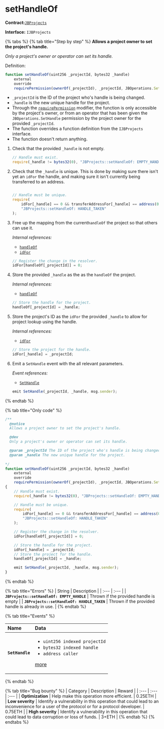 # setHandleOf

**Contract:**[`JBProjects`](../)

**Interface:** `IJBProjects`

{% tabs %}
{% tab title="Step by step" %}
**Allows a project owner to set the project's handle.**

_Only a project's owner or operator can set its handle._  
  
Definition:

```javascript
function setHandleOf(uint256 _projectId, bytes32 _handle)
    external
    override
    requirePermission(ownerOf(_projectId), _projectId, JBOperations.SetHandle)
```

* `_projectId` is the ID of the project who's handle is being changed.
* `_handle` is the new unique handle for the project.
* Through the [`requirePermission`](../../jboperatable/modifiers/requirepermission.md) modifier, the function is only accessible by the project's owner, or from an operator that has been given the `JBOperations.SetHandle` permission by the project owner for the provided `_projectId`.
* The function overrides a function definition from the `IJBProjects` interface.
* The function doesn't return anything.

1. Check that the provided `_handle` is not empty.

   ```javascript
   // Handle must exist.
   require(_handle != bytes32(0), "JBProjects::setHandleOf: EMPTY_HANDLE");
   ```

2. Check that the `_handle` is unique. This is done by making sure there isn't yet an `idFor` the handle, and making sure it isn't currently being transferred to an address.

   ```javascript

   // Handle must be unique.
   require(
       idFor[_handle] == 0 && transferAddressFor[_handle] == address(0),
       "JBProjects::setHandleOf: HANDLE_TAKEN"
   );
   ```

3. Free up the mapping from the current`handleOf` the project so that others can use it.  


   _Internal references:_

   * [`handleOf`](../read/handleof.md)
   * [`idFor`](../read/idfor.md)

   ```javascript
   // Register the change in the resolver.
   idFor[handleOf[_projectId]] = 0;
   ```

4. Store the provided `_handle` as the as the `handleOf` the project.  


   _Internal references:_

   * [`handleOf`](../read/handleof.md)

   ```javascript
   // Store the handle for the project.
   handleOf[_projectId] = _handle;
   ```

5. Store the project's ID as the `idFor` the provided `_handle` to allow for project lookup using the handle.  


   _Internal references:_

   * [`idFor`](../read/idfor.md)

   ```javascript
   // Store the project for the handle.
   idFor[_handle] = _projectId;
   ```

6. Emit a `SetHandle` event with the all relevant parameters.   


   _Event references:_

   * [`SetHandle`](../events/sethandle.md) 

   ```javascript
   emit SetHandle(_projectId, _handle, msg.sender);
   ```
{% endtab %}

{% tab title="Only code" %}
```javascript
/**
  @notice 
  Allows a project owner to set the project's handle.

  @dev 
  Only a project's owner or operator can set its handle.

  @param _projectId The ID of the project who's handle is being changed.
  @param _handle The new unique handle for the project.
  
*/
function setHandleOf(uint256 _projectId, bytes32 _handle)
    external
    override
    requirePermission(ownerOf(_projectId), _projectId, JBOperations.SetHandle)
{
    // Handle must exist.
    require(_handle != bytes32(0), "JBProjects::setHandleOf: EMPTY_HANDLE");

    // Handle must be unique.
    require(
        idFor[_handle] == 0 && transferAddressFor[_handle] == address(0),
        "JBProjects::setHandleOf: HANDLE_TAKEN"
    );

    // Register the change in the resolver.
    idFor[handleOf[_projectId]] = 0;

    // Store the handle for the project.
    idFor[_handle] = _projectId;
    // Store the project for the handle.
    handleOf[_projectId] = _handle;

    emit SetHandle(_projectId, _handle, msg.sender);
}
```
{% endtab %}

{% tab title="Errors" %}
| String | Description |
| :--- | :--- |
| **`JBProjects::setHandleOf: EMPTY_HANDLE`** | Thrown if the provided handle is empty |
| **`JBProjects::setHandleOf: HANDLE_TAKEN`** | Thrown if the provided handle is already in use. |
{% endtab %}

{% tab title="Events" %}


<table>
  <thead>
    <tr>
      <th style="text-align:left">Name</th>
      <th style="text-align:left">Data</th>
    </tr>
  </thead>
  <tbody>
    <tr>
      <td style="text-align:left"><b><code>SetHandle</code></b>
      </td>
      <td style="text-align:left">
        <ul>
          <li><code>uint256 indexed projectId</code> 
          </li>
          <li><code>bytes32 indexed handle</code> 
          </li>
          <li><code>address caller</code>
          </li>
        </ul>
        <p><a href="../events/sethandle.md">more</a>
        </p>
      </td>
    </tr>
  </tbody>
</table>
{% endtab %}

{% tab title="Bug bounty" %}
| Category | Description | Reward |
| :--- | :--- | :--- |
| **Optimization** | Help make this operation more efficient. | 0.25ETH |
| **Low severity** | Identify a vulnerability in this operation that could lead to an inconvenience for a user of the protocol or for a protocol developer. | 0.75ETH |
| **High severity** | Identify a vulnerability in this operation that could lead to data corruption or loss of funds. | 3+ETH |
{% endtab %}
{% endtabs %}



